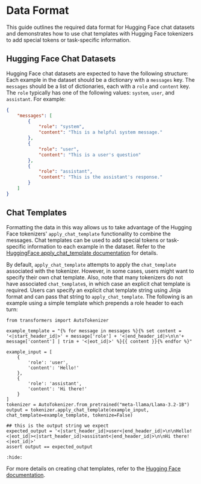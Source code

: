 # Data Format

This guide outlines the required data format for Hugging Face chat datasets and demonstrates how to use chat templates with Hugging Face tokenizers to add special tokens or task-specific information.

## Hugging Face Chat Datasets

Hugging Face chat datasets are expected to have the following structure: Each example in the dataset should be a dictionary with a `messages` key. The `messages` should be a list of dictionaries, each with a `role` and `content` key. The `role` typically has one of the following values: `system`, `user`, and `assistant`. For example:

```json
{
    "messages": [
        {
            "role": "system",
            "content": "This is a helpful system message."
        },
        {
            "role": "user",
            "content": "This is a user's question"
        },
        {
            "role": "assistant",
            "content": "This is the assistant's response."
        }
    ]
}
```

## Chat Templates

Formatting the data in this way allows us to take advantage of the Hugging Face tokenizers' `apply_chat_template` functionality to combine the messages. Chat templates can be used to add special tokens or task-specific information to each example in the dataset. Refer to the [HuggingFace apply_chat_template documentation](https://huggingface.co/docs/transformers/main/en/chat_templating#using-applychattemplate) for details.

By default, `apply_chat_template` attempts to apply the `chat_template` associated with the tokenizer. However, in some cases, users might want to specify their own chat template. Also, note that many tokenizers do not have associated `chat_template`s, in which case an explicit chat template is required. Users can specify an explicit chat template string using Jinja format and can pass that string to `apply_chat_template`. 
The following is an example using a simple template which prepends a role header to each turn:

```{testcode}
from transformers import AutoTokenizer

example_template = "{% for message in messages %}{% set content = '<|start_header_id|>' + message['role'] + '<|end_header_id|>\n\n'+ message['content'] | trim + '<|eot_id|>' %}{{ content }}{% endfor %}"

example_input = [
    {
        'role': 'user',
        'content': 'Hello!'
    },
    {
        'role': 'assistant',
        'content': 'Hi there!'
    }
]
tokenizer = AutoTokenizer.from_pretrained("meta-llama/Llama-3.2-1B")
output = tokenizer.apply_chat_template(example_input, chat_template=example_template, tokenize=False)

## this is the output string we expect
expected_output = '<|start_header_id|>user<|end_header_id|>\n\nHello!<|eot_id|><|start_header_id|>assistant<|end_header_id|>\n\nHi there!<|eot_id|>'
assert output == expected_output
```

<!-- This testoutput is intentionally empty-->
```{testoutput}
:hide:
```

For more details on creating chat templates, refer to the [Hugging Face documentation](https://huggingface.co/docs/transformers/v4.34.0/en/chat_templating#how-do-i-create-a-chat-template).
